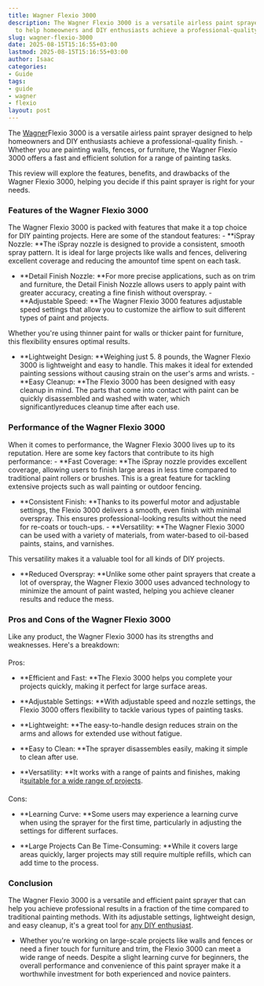 ```yaml
---
title: Wagner Flexio 3000
description: The Wagner Flexio 3000 is a versatile airless paint sprayer designed
  to help homeowners and DIY enthusiasts achieve a professional-quality finish.
slug: wagner-flexio-3000
date: 2025-08-15T15:16:55+03:00
lastmod: 2025-08-15T15:16:55+03:00
author: Isaac
categories:
- Guide
tags:
- guide
- wagner
- flexio
layout: post
---
```

The [Wagner](https://pestpolicy.com/wagner-flexio-590-review/)Flexio 3000 is a versatile airless paint sprayer designed to help homeowners and DIY enthusiasts achieve a professional-quality finish. - Whether you are painting walls, fences, or furniture, the Wagner Flexio 3000 offers a fast and efficient solution for a range of painting tasks.

This review will explore the features, benefits, and drawbacks of the Wagner Flexio 3000, helping you decide if this paint sprayer is right for your needs.

###  Features of the Wagner Flexio 3000

The Wagner Flexio 3000 is packed with features that make it a top choice for DIY painting projects. Here are some of the standout features: - **iSpray Nozzle: **The iSpray nozzle is designed to provide a consistent, smooth spray pattern. It is ideal for large projects like walls and fences, delivering excellent coverage and reducing the amountof time spent on each task.

- **Detail Finish Nozzle: **For more precise applications, such as on trim and furniture, the Detail Finish Nozzle allows users to apply paint with greater accuracy, creating a fine finish without overspray. - **Adjustable Speed: **The Wagner Flexio 3000 features adjustable speed settings that allow you to customize the airflow to suit different types of paint and projects.

Whether you're using thinner paint for walls or thicker paint for furniture, this flexibility ensures optimal results.

- **Lightweight Design: **Weighing just 5. 8 pounds, the Wagner Flexio 3000 is lightweight and easy to handle. This makes it ideal for extended painting sessions without causing strain on the user's arms and wrists. - **Easy Cleanup: **The Flexio 3000 has been designed with easy cleanup in mind. The parts that come into contact with paint can be quickly disassembled and washed with water, which significantlyreduces cleanup time after each use.

###  Performance of the Wagner Flexio 3000

When it comes to performance, the Wagner Flexio 3000 lives up to its reputation. Here are some key factors that contribute to its high performance: - **Fast Coverage: **The iSpray nozzle provides excellent coverage, allowing users to finish large areas in less time compared to traditional paint rollers or brushes. This is a great feature for tackling extensive projects such as wall painting or outdoor fencing.

- **Consistent Finish: **Thanks to its powerful motor and adjustable settings, the Flexio 3000 delivers a smooth, even finish with minimal overspray. This ensures professional-looking results without the need for re-coats or touch-ups. - **Versatility: **The Wagner Flexio 3000 can be used with a variety of materials, from water-based to oil-based paints, stains, and varnishes.

This versatility makes it a valuable tool for all kinds of DIY projects.

- **Reduced Overspray: **Unlike some other paint sprayers that create a lot of overspray, the Wagner Flexio 3000 uses advanced technology to minimize the amount of paint wasted, helping you achieve cleaner results and reduce the mess.

###  Pros and Cons of the Wagner Flexio 3000

Like any product, the Wagner Flexio 3000 has its strengths and weaknesses. Here's a breakdown:

####
Pros:

- **Efficient and Fast: **The Flexio 3000 helps you complete your projects quickly, making it perfect for large surface areas.

- **Adjustable Settings: **With adjustable speed and nozzle settings, the Flexio 3000 offers flexibility to tackle various types of painting tasks.

- **Lightweight: **The easy-to-handle design reduces strain on the arms and allows for extended use without fatigue.

- **Easy to Clean: **The sprayer disassembles easily, making it simple to clean after use.

- **Versatility: **It works with a range of paints and finishes, making it[suitable for a wide range of projects](https://pestpolicy.com/airless-paint-sprayer-tips/).

####
Cons:

- **Learning Curve: **Some users may experience a learning curve when using the sprayer for the first time, particularly in adjusting the settings for different surfaces.

- **Large Projects Can Be Time-Consuming: **While it covers large areas quickly, larger projects may still require multiple refills, which can add time to the process.

###  Conclusion

The Wagner Flexio 3000 is a versatile and efficient paint sprayer that can help you achieve professional results in a fraction of the time compared to traditional painting methods. With its adjustable settings, lightweight design, and easy cleanup, it's a great tool for [any DIY enthusiast](https://pestpolicy.com/best-airless-paint-sprayer-for-diy/).

- Whether you're working on large-scale projects like walls and fences or need a finer touch for furniture and trim, the Flexio 3000 can meet a wide range of needs. Despite a slight learning curve for beginners, the overall performance and convenience of this paint sprayer make it a worthwhile investment for both experienced and novice painters.
